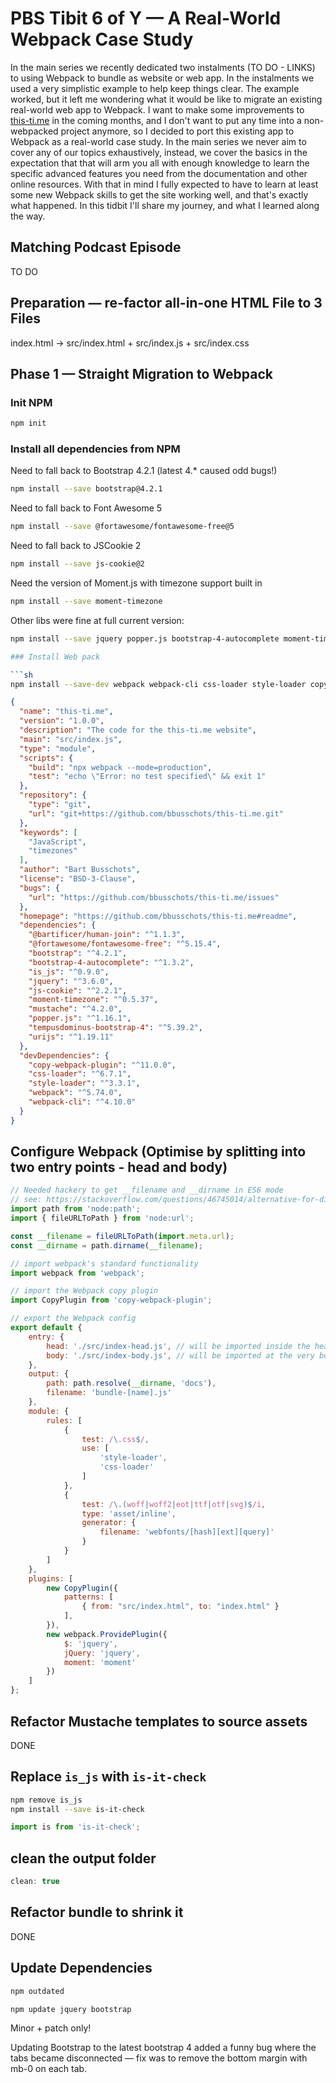 # PBS Tibit 6 of Y — A Real-World Webpack Case Study

In the main series we recently dedicated two instalments (TO DO - LINKS) to using Webpack to bundle as website or web app. In the instalments we used a very simplistic example to help keep things clear. The example worked, but it left me wondering what it would be like to migrate an existing real-world web app to Webpack. I want to make some improvements to [this-ti.me](https://this-ti.me) in the coming months, and I don't want to put any time into a non-webpacked project anymore, so I decided to port this existing app to Webpack as a real-world case study. In the main series we never aim to cover any of our topics exhaustively, instead, we cover the basics in the expectation that that will arm you all with enough knowledge to learn the specific advanced features you need from the documentation and other online resources. With that in mind I fully expected to have to learn at least some new Webpack skills to get the site working well, and that's exactly what happened. In this tidbit I'll share my journey, and what I learned along the way.

## Matching Podcast Episode

TO DO

## Preparation — re-factor all-in-one HTML File to 3 Files

index.html → src/index.html + src/index.js + src/index.css

## Phase 1 — Straight Migration to Webpack

### Init NPM
```sh
npm init
```

### Install all dependencies from NPM

Need to fall back to Bootstrap 4.2.1 (latest 4.* caused odd bugs!)

```sh
npm install --save bootstrap@4.2.1
```

Need to fall back to Font Awesome 5

```sh
npm install --save @fortawesome/fontawesome-free@5
```

Need to fall back to JSCookie 2

```sh
npm install --save js-cookie@2
```

Need the version of Moment.js with timezone support built in

```sh
npm install --save moment-timezone
```

Other libs were fine at full current version:

```sh
npm install --save jquery popper.js bootstrap-4-autocomplete moment-timezone tempusdominus-bootstrap-4 urijs mustache is_js @bartificer/human-join

### Install Web pack

```sh
npm install --save-dev webpack webpack-cli css-loader style-loader copy-webpack-plugin
```

```json
{
  "name": "this-ti.me",
  "version": "1.0.0",
  "description": "The code for the this-ti.me website",
  "main": "src/index.js",
  "type": "module",
  "scripts": {
    "build": "npx webpack --mode=production",
    "test": "echo \"Error: no test specified\" && exit 1"
  },
  "repository": {
    "type": "git",
    "url": "git+https://github.com/bbusschots/this-ti.me.git"
  },
  "keywords": [
    "JavaScript",
    "timezones"
  ],
  "author": "Bart Busschots",
  "license": "BSD-3-Clause",
  "bugs": {
    "url": "https://github.com/bbusschots/this-ti.me/issues"
  },
  "homepage": "https://github.com/bbusschots/this-ti.me#readme",
  "dependencies": {
    "@bartificer/human-join": "^1.1.3",
    "@fortawesome/fontawesome-free": "^5.15.4",
    "bootstrap": "^4.2.1",
    "bootstrap-4-autocomplete": "^1.3.2",
    "is_js": "^0.9.0",
    "jquery": "^3.6.0",
    "js-cookie": "^2.2.1",
    "moment-timezone": "^0.5.37",
    "mustache": "^4.2.0",
    "popper.js": "^1.16.1",
    "tempusdominus-bootstrap-4": "^5.39.2",
    "urijs": "^1.19.11"
  },
  "devDependencies": {
    "copy-webpack-plugin": "^11.0.0",
    "css-loader": "^6.7.1",
    "style-loader": "^3.3.1",
    "webpack": "^5.74.0",
    "webpack-cli": "^4.10.0"
  }
}
```

## Configure Webpack (Optimise by splitting into two entry points - head and body)

```js
// Needed hackery to get __filename and __dirname in ES6 mode
// see: https://stackoverflow.com/questions/46745014/alternative-for-dirname-in-node-js-when-using-es6-modules
import path from 'node:path';
import { fileURLToPath } from 'node:url';

const __filename = fileURLToPath(import.meta.url);
const __dirname = path.dirname(__filename);

// import webpack's standard functionality
import webpack from 'webpack';

// import the Webpack copy plugin
import CopyPlugin from 'copy-webpack-plugin';

// export the Webpack config
export default {
    entry: {
        head: './src/index-head.js', // will be imported inside the header — CSS only
        body: './src/index-body.js', // will be imported at the very bottom of the body — JavaScript only
    },
    output: {
        path: path.resolve(__dirname, 'docs'),
        filename: 'bundle-[name].js'
    },
    module: {
        rules: [
            {
                test: /\.css$/,
                use: [
                    'style-loader',
                    'css-loader'
                ]
            },
            {
                test: /\.(woff|woff2|eot|ttf|otf|svg)$/i,
                type: 'asset/inline',
                generator: {
					filename: 'webfonts/[hash][ext][query]'
				}
            }
        ]
    },
    plugins: [
        new CopyPlugin({
            patterns: [
                { from: "src/index.html", to: "index.html" }
            ],
        }),
        new webpack.ProvidePlugin({
            $: 'jquery',
            jQuery: 'jquery',
            moment: 'moment'
        })
    ]
};
```

## Refactor Mustache templates to source assets

DONE

## Replace `is_js` with `is-it-check`

```sh
npm remove is_js
npm install --save is-it-check
```

```js
import is from 'is-it-check';
```

## clean the output folder

```js
clean: true
```

## Refactor bundle to shrink it

DONE

## Update Dependencies

```sh
npm outdated
```

```sh
npm update jquery bootstrap
```

Minor + patch only!

Updating Bootstrap to the latest bootstrap 4 added a funny bug where the tabs became disconnected — fix was to remove the bottom margin with mb-0 on each tab.
